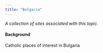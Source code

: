 ```yaml
---
title: "Bulgaria"
---
```



*A collection of sites associated with this topic.*

#### Background

Catholic places of interest in Bulgaria


